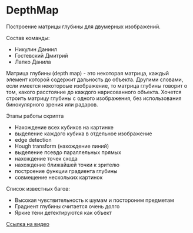 # DepthMap

Построение матрицы глубины для двумерных изображений.
	
	
Состав команды:
* Никулин Даниил
* Гостевский Дмитрий
* Лапко Данила

Матрица глубины (depth map) - это некоторая матрица, каждый элемент которой содержит дальность до объекта. Другими словами, если имеется некотороые изображение, то матрица глубины говорит о том, какого расстояние до каждого нарисованного объекта.
Хочется строить матрицу глубины с одного изображения, без использования бинокулярного зрения или радаров.


Этапы работы скрипта
* Нахождение всех кубиков на картинке
* выделение каждого кубика в отдельное изображение
* edge detection
* Hough transform (нахождение линий)
* выделение псевдо параллельных прямых
* нахождение точек схода
* нахождение ближайшей точки к зрителю
* построение функции градиента глубины
* совмещение нескольких картинок



Список известных багов: 
* Высокая чувствительность к шумам и постороним предметам
* Градиент глубины считается очень долго
* Яркие тени детектируются как объект

[Ссылка на видео](https://yadi.sk/d/Kv9pmqPk3PRcgA)

